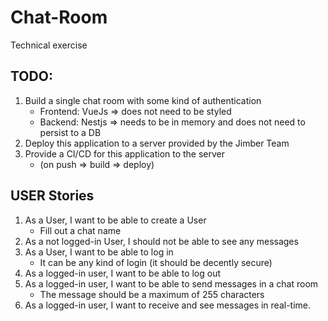 # Chat-Room
Technical exercise


## TODO: 
1. Build a single chat room with some kind of authentication
     - Frontend: VueJs => does not need to be styled
     - Backend: Nestjs => needs to be in memory and does not need to persist to a DB
2. Deploy this application to a server provided by the Jimber Team
3. Provide a CI/CD for this application to the server
     - (on push => build => deploy)

## USER Stories
1. As a User, I want to be able to create a User 
     - Fill out a chat name
2. As a not logged-in User, I should not be able to see any messages
3. As a User, I want to be able to log in
     - It can be any kind of login (it should be decently secure)
4. As a logged-in user, I want to be able to log out
5. As a logged-in user, I want to be able to send messages in a chat room
     - The message should be a maximum of 255 characters
7. As a logged-in user, I want to receive and see messages in real-time.
